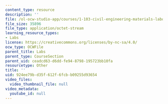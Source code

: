 ```yaml
---
content_type: resource
description: ''
file: /ol-ocw-studio-app/courses/1-103-civil-engineering-materials-laboratory-spring-2004/924ee79bd35f612f6fcbb09255d93654_GroupA1.zip
file_size: 35896
file_type: application/octet-stream
learning_resource_types:
- Labs
license: https://creativecommons.org/licenses/by-nc-sa/4.0/
ocw_type: OCWFile
parent_title: Labs
parent_type: CourseSection
parent_uid: ceadcd63-d6dd-fe94-8798-195723bb10fa
resourcetype: Other
title: ''
uid: 924ee79b-d35f-612f-6fcb-b09255d93654
video_files:
  video_thumbnail_file: null
video_metadata:
  youtube_id: null
---
```

